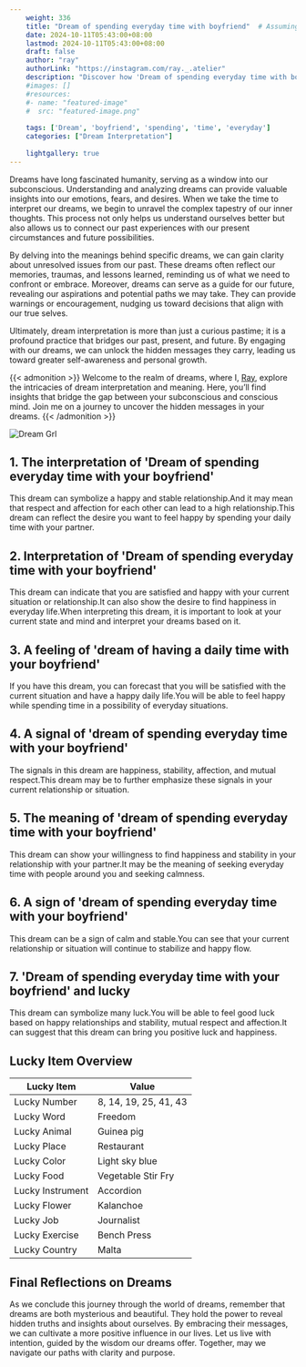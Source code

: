 ```yaml
---
    weight: 336
    title: "Dream of spending everyday time with boyfriend"  # Assuming 'title' column exists
    date: 2024-10-11T05:43:00+08:00
    lastmod: 2024-10-11T05:43:00+08:00
    draft: false
    author: "ray"
    authorLink: "https://instagram.com/ray._.atelier"
    description: "Discover how 'Dream of spending everyday time with boyfriend' can interpret your future and uncover its significant meanings in your life."
    #images: []
    #resources:
    #- name: "featured-image"
    #  src: "featured-image.png"
    
    tags: ['Dream', 'boyfriend', 'spending', 'time', 'everyday']
    categories: ["Dream Interpretation"]
    
    lightgallery: true
---
```

    
Dreams have long fascinated humanity, serving as a window into our subconscious. Understanding and analyzing dreams can provide valuable insights into our emotions, fears, and desires. When we take the time to interpret our dreams, we begin to unravel the complex tapestry of our inner thoughts. This process not only helps us understand ourselves better but also allows us to connect our past experiences with our present circumstances and future possibilities.

By delving into the meanings behind specific dreams, we can gain clarity about unresolved issues from our past. These dreams often reflect our memories, traumas, and lessons learned, reminding us of what we need to confront or embrace. Moreover, dreams can serve as a guide for our future, revealing our aspirations and potential paths we may take. They can provide warnings or encouragement, nudging us toward decisions that align with our true selves.

Ultimately, dream interpretation is more than just a curious pastime; it is a profound practice that bridges our past, present, and future. By engaging with our dreams, we can unlock the hidden messages they carry, leading us toward greater self-awareness and personal growth.

{{< admonition >}}
Welcome to the realm of dreams, where I, [Ray](https://instagram.com/ray._.atelier), explore the intricacies of dream interpretation and meaning. Here, you’ll find insights that bridge the gap between your subconscious and conscious mind. Join me on a journey to uncover the hidden messages in your dreams.
{{< /admonition >}}

![Dream Grl](https://cdn.pixabay.com/photo/2017/11/02/03/35/gothic-2910057_1280.jpg "Dream Grl")

## 1. The interpretation of 'Dream of spending everyday time with your boyfriend'
This dream can symbolize a happy and stable relationship.And it may mean that respect and affection for each other can lead to a high relationship.This dream can reflect the desire you want to feel happy by spending your daily time with your partner.

## 2. Interpretation of 'Dream of spending everyday time with your boyfriend'
This dream can indicate that you are satisfied and happy with your current situation or relationship.It can also show the desire to find happiness in everyday life.When interpreting this dream, it is important to look at your current state and mind and interpret your dreams based on it.

## 3. A feeling of 'dream of having a daily time with your boyfriend'
If you have this dream, you can forecast that you will be satisfied with the current situation and have a happy daily life.You will be able to feel happy while spending time in a possibility of everyday situations.

## 4. A signal of 'dream of spending everyday time with your boyfriend'
The signals in this dream are happiness, stability, affection, and mutual respect.This dream may be to further emphasize these signals in your current relationship or situation.

## 5. The meaning of 'dream of spending everyday time with your boyfriend'
This dream can show your willingness to find happiness and stability in your relationship with your partner.It may be the meaning of seeking everyday time with people around you and seeking calmness.

## 6. A sign of 'dream of spending everyday time with your boyfriend'
This dream can be a sign of calm and stable.You can see that your current relationship or situation will continue to stabilize and happy flow.

## 7. 'Dream of spending everyday time with your boyfriend' and lucky
This dream can symbolize many luck.You will be able to feel good luck based on happy relationships and stability, mutual respect and affection.It can suggest that this dream can bring you positive luck and happiness.

## Lucky Item Overview
| Lucky Item          | Value              |
|---------------|--------------------|
| Lucky Number        | 8, 14, 19, 25, 41, 43  |
| Lucky Word          | Freedom |
| Lucky Animal        | Guinea pig |
| Lucky Place         | Restaurant     |
| Lucky Color         | Light sky blue     |
| Lucky Food          | Vegetable Stir Fry      |
| Lucky Instrument    | Accordion |
| Lucky Flower        | Kalanchoe    |
| Lucky Job           | Journalist       |
| Lucky Exercise      | Bench Press  |
| Lucky Country       | Malta    |


##  Final Reflections on Dreams

As we conclude this journey through the world of dreams, remember that dreams are both mysterious and beautiful. They hold the power to reveal hidden truths and insights about ourselves. By embracing their messages, we can cultivate a more positive influence in our lives. Let us live with intention, guided by the wisdom our dreams offer. Together, may we navigate our paths with clarity and purpose.
